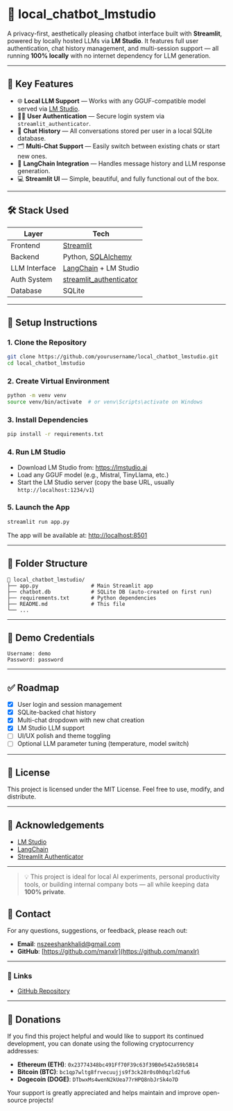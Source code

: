 # 🤖 local_chatbot_lmstudio

A privacy-first, aesthetically pleasing chatbot interface built with **Streamlit**, powered by locally hosted LLMs via **LM Studio**. It features full user authentication, chat history management, and multi-session support — all running **100% locally** with no internet dependency for LLM generation.

---

## 📌 Key Features

- 🌐 **Local LLM Support** — Works with any GGUF-compatible model served via [LM Studio](https://lmstudio.ai).
- 🧑‍💼 **User Authentication** — Secure login system via `streamlit_authenticator`.
- 💬 **Chat History** — All conversations stored per user in a local SQLite database.
- 🗂️ **Multi-Chat Support** — Easily switch between existing chats or start new ones.
- 🧠 **LangChain Integration** — Handles message history and LLM response generation.
- 💻 **Streamlit UI** — Simple, beautiful, and fully functional out of the box.

---

## 🛠️ Stack Used

| Layer        | Tech                     |
|--------------|--------------------------|
| Frontend     | [Streamlit](https://streamlit.io) |
| Backend      | Python, [SQLAlchemy](https://www.sqlalchemy.org/) |
| LLM Interface| [LangChain](https://www.langchain.com/) + LM Studio |
| Auth System  | [streamlit_authenticator](https://github.com/mkhorasani/Streamlit-Authenticator) |
| Database     | SQLite                   |

---

## 🔧 Setup Instructions

### 1. Clone the Repository

```bash
git clone https://github.com/yourusername/local_chatbot_lmstudio.git
cd local_chatbot_lmstudio
```

### 2. Create Virtual Environment

```bash
python -m venv venv
source venv/bin/activate  # or venv\Scripts\activate on Windows
```

### 3. Install Dependencies

```bash
pip install -r requirements.txt
```

### 4. Run LM Studio

- Download LM Studio from: https://lmstudio.ai
- Load any GGUF model (e.g., Mistral, TinyLlama, etc.)
- Start the LM Studio server (copy the base URL, usually `http://localhost:1234/v1`)

### 5. Launch the App

```bash
streamlit run app.py
```

The app will be available at: [http://localhost:8501](http://localhost:8501)

---

## 📂 Folder Structure

```
📁 local_chatbot_lmstudio/
├── app.py                 # Main Streamlit app
├── chatbot.db             # SQLite DB (auto-created on first run)
├── requirements.txt       # Python dependencies
├── README.md              # This file
└── ...
```

---

## 🧪 Demo Credentials

```text
Username: demo
Password: password
```

---

## ✅ Roadmap

- [x] User login and session management
- [x] SQLite-backed chat history
- [x] Multi-chat dropdown with new chat creation
- [x] LM Studio LLM support
- [ ] UI/UX polish and theme toggling
- [ ] Optional LLM parameter tuning (temperature, model switch)

---

## 📃 License

This project is licensed under the MIT License. Feel free to use, modify, and distribute.

---

## 🙏 Acknowledgements

- [LM Studio](https://lmstudio.ai)
- [LangChain](https://www.langchain.com/)
- [Streamlit Authenticator](https://github.com/mkhorasani/Streamlit-Authenticator)

---

> 💡 This project is ideal for local AI experiments, personal productivity tools, or building internal company bots — all while keeping data **100% private**.
> 
## 📧 **Contact**

For any questions, suggestions, or feedback, please reach out:

- **Email**: [nszeeshankhalid@gmail.com](mailto:nszeeshankhalid@gmail.com)  
- **GitHub**: [https://github.com/manxlr](https://github.com/manxlr)

---

### 🔗 **Links**

- [GitHub Repository](https://github.com/manxlr/local_chatbot_lmstudio)

---

## 💖 **Donations**

If you find this project helpful and would like to support its continued development, you can donate using the following cryptocurrency addresses:

- **Ethereum (ETH)**: `0x23774348bc491Ff70F39c63f39B0e542a59b5B14`  
- **Bitcoin (BTC)**: `bc1qp7wltg8frvecuujjs9f3ck28r0s0h0qzld2fu6`  
- **Dogecoin (DOGE)**: `DTbwxMs4wenN2kUea77rHPQ8nbJrSk4o7D`  

Your support is greatly appreciated and helps maintain and improve open-source projects!
